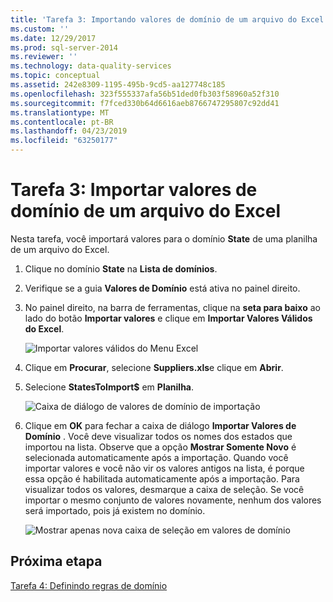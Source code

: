 ```yaml
---
title: 'Tarefa 3: Importando valores de domínio de um arquivo do Excel | Microsoft Docs'
ms.custom: ''
ms.date: 12/29/2017
ms.prod: sql-server-2014
ms.reviewer: ''
ms.technology: data-quality-services
ms.topic: conceptual
ms.assetid: 242e8309-1195-495b-9cd5-aa127748c185
ms.openlocfilehash: 323f555337afa56b51ded0fb303f58960a52f310
ms.sourcegitcommit: f7fced330b64d6616aeb8766747295807c92dd41
ms.translationtype: MT
ms.contentlocale: pt-BR
ms.lasthandoff: 04/23/2019
ms.locfileid: "63250177"
---
```

# <a name="task-3-importing-domain-values-from-an-excel-file"></a>Tarefa 3: Importar valores de domínio de um arquivo do Excel
  Nesta tarefa, você importará valores para o domínio **State** de uma planilha de um arquivo do Excel.  
  
1.  Clique no domínio **State** na **Lista de domínios**.  
  
2.  Verifique se a guia **Valores de Domínio** está ativa no painel direito.  
  
3.  No painel direito, na barra de ferramentas, clique na **seta para baixo** ao lado do botão **Importar valores** e clique em **Importar Valores Válidos do Excel**.  
  
     ![Importar valores válidos do Menu Excel](../../2014/tutorials/media/et-importingdomainvaluesfromanexcelfile-01.jpg "importar valores válidos do Menu Excel")  
  
4.  Clique em **Procurar**, selecione **Suppliers.xls**e clique em **Abrir**.  
  
5.  Selecione **StatesToImport$** em **Planilha**.  
  
     ![Caixa de diálogo de valores de domínio de importação](../../2014/tutorials/media/et-importingdomainvaluesfromanexcelfile-02.jpg "caixa de diálogo de valores de domínio de importação")  
  
6.  Clique em **OK** para fechar a caixa de diálogo **Importar Valores de Domínio** . Você deve visualizar todos os nomes dos estados que importou na lista. Observe que a opção **Mostrar Somente Novo** é selecionada automaticamente após a importação. Quando você importar valores e você não vir os valores antigos na lista, é porque essa opção é habilitada automaticamente após a importação. Para visualizar todos os valores, desmarque a caixa de seleção. Se você importar o mesmo conjunto de valores novamente, nenhum dos valores será importado, pois já existem no domínio.  
  
     ![Mostrar apenas nova caixa de seleção em valores de domínio](../../2014/tutorials/media/et-importingdomainvaluesfromanexcelfile-03.jpg "mostram a nova caixa de seleção apenas nos valores de domínio")  
  
## <a name="next-step"></a>Próxima etapa  
 [Tarefa 4: Definindo regras de domínio](../../2014/tutorials/task-4-setting-domain-rules.md)  
  
  
